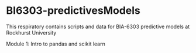 # BI6303-predictivesModels
This respiratory contains scripts and data  for BIA-6303 predictive models at Rockhurst University

Module 1: Intro to pandas and scikit learn
